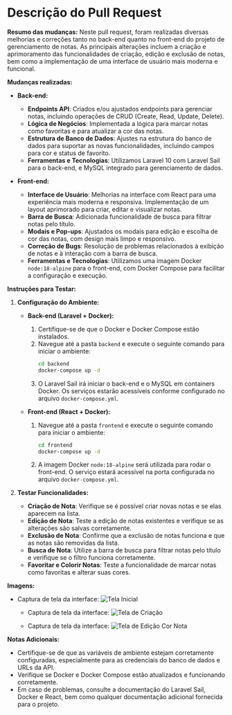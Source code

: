 # Descrição do Pull Request

**Resumo das mudanças:**
Neste pull request, foram realizadas diversas melhorias e correções tanto no back-end quanto no front-end do projeto de gerenciamento de notas. As principais alterações incluem a criação e aprimoramento das funcionalidades de criação, edição e exclusão de notas, bem como a implementação de uma interface de usuário mais moderna e funcional.

**Mudanças realizadas:**

- **Back-end:**
  - **Endpoints API**: Criados e/ou ajustados endpoints para gerenciar notas, incluindo operações de CRUD (Create, Read, Update, Delete).
  - **Lógica de Negócios**: Implementada a lógica para marcar notas como favoritas e para atualizar a cor das notas.
  - **Estrutura de Banco de Dados**: Ajustes na estrutura do banco de dados para suportar as novas funcionalidades, incluindo campos para cor e status de favorito.
  - **Ferramentas e Tecnologias**: Utilizamos Laravel 10 com Laravel Sail para o back-end, e MySQL integrado para gerenciamento de dados.

- **Front-end:**
  - **Interface de Usuário**: Melhorias na interface com React para uma experiência mais moderna e responsiva. Implementação de um layout aprimorado para criar, editar e visualizar notas.
  - **Barra de Busca**: Adicionada funcionalidade de busca para filtrar notas pelo título.
  - **Modais e Pop-ups**: Ajustados os modais para edição e escolha de cor das notas, com design mais limpo e responsivo.
  - **Correção de Bugs**: Resolução de problemas relacionados à exibição de notas e à interação com a barra de busca.
  - **Ferramentas e Tecnologias**: Utilizamos uma imagem Docker `node:18-alpine` para o front-end, com Docker Compose para facilitar a configuração e execução.

**Instruções para Testar:**

1. **Configuração do Ambiente:**

   - **Back-end (Laravel + Docker):**
     1. Certifique-se de que o Docker e Docker Compose estão instalados.
     2. Navegue até a pasta `backend` e execute o seguinte comando para iniciar o ambiente:
        ```bash
        cd backend
        docker-compose up -d
        ```
     3. O Laravel Sail irá iniciar o back-end e o MySQL em containers Docker. Os serviços estarão acessíveis conforme configurado no arquivo `docker-compose.yml`.

   - **Front-end (React + Docker):**
     1. Navegue até a pasta `frontend` e execute o seguinte comando para iniciar o ambiente:
        ```bash
        cd frontend
        docker-compose up -d
        ```
     2. A imagem Docker `node:18-alpine` será utilizada para rodar o front-end. O serviço estará acessível na porta configurada no arquivo `docker-compose.yml`.

2. **Testar Funcionalidades:**
   - **Criação de Nota**: Verifique se é possível criar novas notas e se elas aparecem na lista.
   - **Edição de Nota**: Teste a edição de notas existentes e verifique se as alterações são salvas corretamente.
   - **Exclusão de Nota**: Confirme que a exclusão de notas funciona e que as notas são removidas da lista.
   - **Busca de Nota**: Utilize a barra de busca para filtrar notas pelo título e verifique se o filtro funciona corretamente.
   - **Favoritar e Colorir Notas**: Teste a funcionalidade de marcar notas como favoritas e alterar suas cores.

**Imagens:**
- Captura de tela da interface:
  ![Tela Inicial](imagens/tela-inicial-completa-notas.png)

  - Captura de tela da interface:
  ![Tela de Criação](imagens/tela-inicial-criacao-notas.png)

  - Captura de tela da interface:
  ![Tela de Edição Cor Nota](imagens/tela-inicial-edicao-cor-notas.png)

**Notas Adicionais:**
- Certifique-se de que as variáveis de ambiente estejam corretamente configuradas, especialmente para as credenciais do banco de dados e URLs da API.
- Verifique se Docker e Docker Compose estão atualizados e funcionando corretamente.
- Em caso de problemas, consulte a documentação do Laravel Sail, Docker e React, bem como qualquer documentação adicional fornecida para o projeto.

